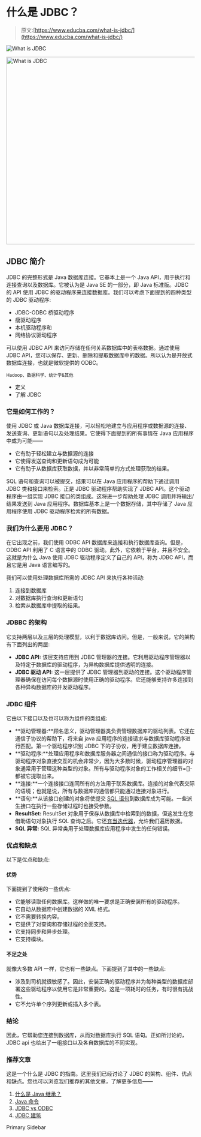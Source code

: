 # 什么是 JDBC？

> 原文:[https://www.educba.com/what-is-jdbc/](https://www.educba.com/what-is-jdbc/)

![What is JDBC](../Images/54322345df2649bd76c4f0d6ea0eebc3.png)

<noscript><img class="alignnone size-full wp-image-300450" src="../Images/54322345df2649bd76c4f0d6ea0eebc3.png" alt="What is JDBC" width="900" height="500" data-original-src="https://cdn.educba.com/academy/wp-content/uploads/2019/06/What-is-JDBC.jpg"/></noscript>

## JDBC 简介

JDBC 的完整形式是 Java 数据库连接。它基本上是一个 Java API，用于执行和连接查询以及数据库。它被认为是 Java SE 的一部分，即 Java 标准版。JDBC 的 API 使用 JDBC 的驱动程序来连接数据库。我们可以考虑下面提到的四种类型的 JDBC 驱动程序:

*   JDBC-ODBC 桥驱动程序
*   瘦驱动程序
*   本机驱动程序和
*   网络协议驱动程序

可以使用 JDBC API 来访问存储在任何关系数据库中的表格数据。通过使用 JDBC API，您可以保存、更新、删除和提取数据库中的数据。所以认为是开放式数据库连接，也就是微软提供的 ODBC。

<small>Hadoop、数据科学、统计学&其他</small>

*   定义
*   了解 JDBC

### 它是如何工作的？

使用 JDBC 或 Java 数据库连接，可以轻松地建立与应用程序或数据源的连接、发送查询、更新语句以及处理结果。它使得下面提到的所有事情在 Java 应用程序中成为可能——

*   它有助于轻松建立与数据源的连接
*   它使得发送查询和更新语句成为可能
*   它有助于从数据库获取数据，并以非常简单的方式处理获取的结果。

SQL 语句和查询可以被提交，结果可以在 Java 应用程序的帮助下通过调用 JDBC 类和接口来检索。正是 JDBC 驱动程序帮助实现了 JDBC API。这个驱动程序由一组实现 JDBC 接口的类组成。这将进一步帮助处理 JDBC 调用并将输出/结果发送到 Java 应用程序。数据库基本上是一个数据存储，其中存储了 Java 应用程序使用 JDBC 驱动程序检索的所有数据。

### 我们为什么要用 JDBC？

在它出现之前，我们使用 ODBC API 数据库来连接和执行数据库查询。但是，ODBC API 利用了 C 语言中的 ODBC 驱动。此外，它依赖于平台，并且不安全。这就是为什么 Java 使用 JDBC 驱动程序定义了自己的 API，称为 JDBC API，而且它是用 Java 语言编写的。

我们可以使用处理数据库所需的 JDBC API 来执行各种活动:

1.  连接到数据库
2.  对数据库执行查询和更新语句
3.  检索从数据库中提取的结果。

### JDBBC 的架构

它支持两层以及三层的处理模型，以利于数据库访问。但是，一般来说，它的架构有下面列出的两层:

*   **JDBC API:** 该层支持应用到 JDBC 管理器的连接。它利用驱动程序管理器以及特定于数据库的驱动程序，为异构数据库提供透明的连接。
*   **JDBC 驱动 API:** 这一层提供了 JDBC 管理器到驱动的连接。这个驱动程序管理器确保在访问每个数据源时使用正确的驱动程序。它还能够支持许多连接到各种异构数据库的并发驱动程序。

### JDBC 组件

它由以下接口以及也可以称为组件的类组成:

*   **驱动管理器:**顾名思义，驱动管理器类负责管理数据库的驱动列表。它还在通信子协议的帮助下，将来自 java 应用程序的连接请求与数据库驱动程序进行匹配。第一个驱动程序识别 JDBC 下的子协议，用于建立数据库连接。
*   **驱动程序:**处理应用程序和数据库服务器之间通信的接口称为驱动程序。与驱动程序对象直接交互的机会非常少，因为大多数时候，驱动程序管理器的对象通常用于管理这种类型的对象。所有与驱动程序对象的工作相关的细节=[]-都被它提取出来。
*   **连接:**一个连接接口连同所有的方法用于联系数据库。连接的对象代表交际的语境；也就是说，所有与数据库的通信都只能通过连接对象进行。
*   **语句:**从该接口创建的对象将使提交 [SQL 语句](https://www.educba.com/what-is-sql/)到数据库成为可能。一些派生接口在执行一些存储过程时也接受参数。
*   **ResultSet:** ResultSet 对象用于保存从数据库中检索到的数据，但这发生在您借助语句对象执行 SQL 查询之后。它还[充当迭代器](https://www.educba.com/iterator-in-java/)，允许我们遍历数据。
*   **SQL 异常:** SQL 异常类用于处理数据库应用程序中发生的任何错误。

### 优点和缺点

以下是优点和缺点:

#### 优势

下面提到了使用的一些优点:

*   它能够读取任何数据库。这样做的唯一要求是正确安装所有的驱动程序。
*   它自动从数据库中创建数据的 XML 格式。
*   它不需要转换内容。
*   它提供了对查询和存储过程的全面支持。
*   它支持同步和异步处理。
*   它支持模块。

#### 不足之处

就像大多数 API 一样，它也有一些缺点。下面提到了其中的一些缺点:

*   涉及到司机就很敏感了。因此，安装正确的驱动程序并为每种类型的数据库部署这些驱动程序以使用它是非常重要的。这是一项耗时的任务，有时很有挑战性。
*   它不允许单个序列更新或插入多个表。

### 结论

因此，它帮助您连接到数据库，从而对数据库执行 SQL 语句。正如所讨论的，JDBC api 也给出了一组接口以及各自数据库的不同实现。

### 推荐文章

这是一个什么是 JDBC 的指南。这里我们已经讨论了 JDBC 的架构、组件、优点和缺点。您也可以浏览我们推荐的其他文章，了解更多信息——

1.  [什么是 Java 继承？](https://www.educba.com/what-is-java-inheritance/)
2.  [Java 命令](https://www.educba.com/java-commands/)
3.  [JDBC vs ODBC](https://www.educba.com/jdbc-vs-odbc/)
4.  [JDBC 建筑](https://www.educba.com/jdbc-architecture/)

<footer class="entry-footer">

<aside class="sidebar sidebar-primary widget-area" role="complementary" aria-label="Primary Sidebar">Primary Sidebar</aside>

</footer>